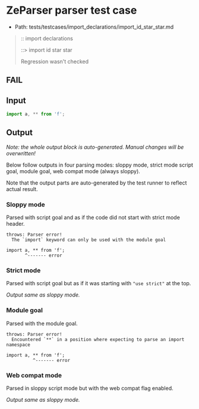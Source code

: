 # ZeParser parser test case

- Path: tests/testcases/import_declarations/import_id_star_star.md

> :: import declarations
>
> ::> import id star star
>
> Regression wasn't checked

## FAIL

## Input

`````js
import a, ** from 'f';
`````

## Output

_Note: the whole output block is auto-generated. Manual changes will be overwritten!_

Below follow outputs in four parsing modes: sloppy mode, strict mode script goal, module goal, web compat mode (always sloppy).

Note that the output parts are auto-generated by the test runner to reflect actual result.

### Sloppy mode

Parsed with script goal and as if the code did not start with strict mode header.

`````
throws: Parser error!
  The `import` keyword can only be used with the module goal

import a, ** from 'f';
       ^------- error
`````

### Strict mode

Parsed with script goal but as if it was starting with `"use strict"` at the top.

_Output same as sloppy mode._

### Module goal

Parsed with the module goal.

`````
throws: Parser error!
  Encountered `**` in a position where expecting to parse an import namespace

import a, ** from 'f';
          ^------- error
`````


### Web compat mode

Parsed in sloppy script mode but with the web compat flag enabled.

_Output same as sloppy mode._
